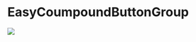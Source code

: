 # EasyCoumpoundButtonGroup

[![](https://jitpack.io/v/avisper/EasyCompoundButtonGroup.svg)](https://jitpack.io/#avisper/EasyCompoundButtonGroup)

